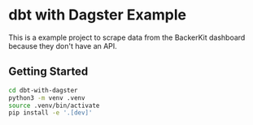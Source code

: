 # dbt with Dagster Example

This is a example project to scrape data from the BackerKit dashboard because they don't have an API.

## Getting Started

```bash
cd dbt-with-dagster
python3 -m venv .venv
source .venv/bin/activate
pip install -e '.[dev]'
```
